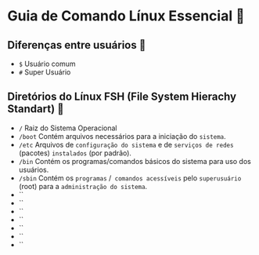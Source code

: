 # Guia de Comando Línux Essencial 🐧

## Diferenças entre usuários 🧑
- `$` Usuário comum
- `#` Super Usuário
## Diretórios do Línux FSH (File System Hierachy Standart) 🎯
- `/` Raiz do Sistema Operacional
- `/boot` Contém arquivos necessários para a iniciação do `sistema`.
- `/etc` Arquivos de `configuração do sistema` e de `serviços de redes` (pacotes) `instalados` (por padrão).
- `/bin` Contém os programas/comandos básicos do sistema para uso dos usuários. 
- `/sbin` Contém os `programas` /` comandos acessíveis` pelo `superusuário` (root) para a `administração do sistema`. 
- ``
- ``
- ``
- ``
- ``
- ``
- ``
